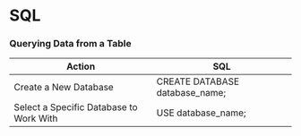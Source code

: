 # SQL

### Querying Data from a Table

| Action | SQL |
| - | - |
| Create a New Database | CREATE DATABASE database_name; |
| Select a Specific Database to Work With | USE database_name; |


